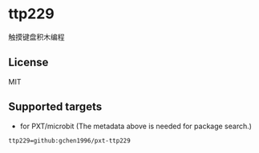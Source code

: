 # ttp229

触摸键盘积木编程

## License

MIT

## Supported targets

* for PXT/microbit
(The metadata above is needed for package search.)

```package
ttp229=github:gchen1996/pxt-ttp229
```
